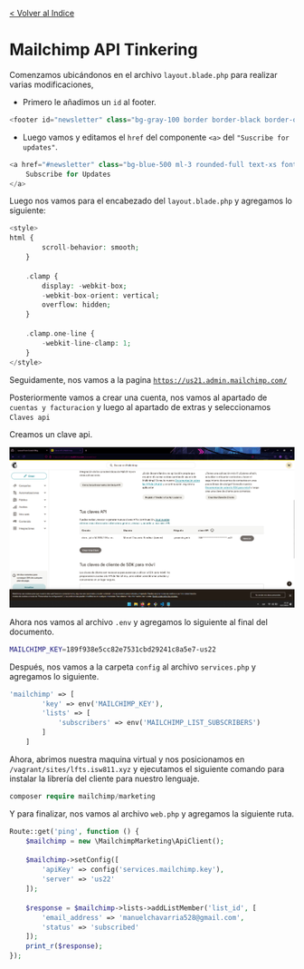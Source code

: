 [< Volver al Indice](/Docs/readme.md/)

# Mailchimp API Tinkering

Comenzamos ubicándonos en el archivo `layout.blade.php` para realizar varias modificaciones, 

* Primero le añadimos un `id` al footer.

```php
<footer id="newsletter" class="bg-gray-100 border border-black border-opacity-5 rounded-xl text-center py-16 px-10 mt-16">
```

* Luego vamos y editamos el `href` del componente `<a>` del `"Suscribe for updates"`.

```php
<a href="#newsletter" class="bg-blue-500 ml-3 rounded-full text-xs font-semibold text-white uppercase py-3 px-5">
    Subscribe for Updates
</a>
```

Luego nos vamos para el encabezado del `layout.blade.php` y agregamos lo siguiente:

```php
<style>
html {
        scroll-behavior: smooth;
    }

    .clamp {
        display: -webkit-box;
        -webkit-box-orient: vertical;
        overflow: hidden;
    }

    .clamp.one-line {
        -webkit-line-clamp: 1;
    }
</style>
```

Seguidamente, nos vamos a la pagina [`https://us21.admin.mailchimp.com/`](https://us21.admin.mailchimp.com/)

Posteriormente vamos a crear una cuenta, nos vamos al apartado de `cuentas y facturacion` y luego al apartado de extras y seleccionamos `Claves api`

Creamos un clave api.

![Clave API creada](./images/58.1%20api.png)

Ahora nos vamos al archivo `.env` y agregamos lo siguiente al final del documento.

```bash
MAILCHIMP_KEY=189f938e5cc82e7531cbd29241c8a5e7-us22
```

Después, nos vamos a la carpeta `config` al archivo `services.php` y agregamos lo siguiente.

```php
'mailchimp' => [
        'key' => env('MAILCHIMP_KEY'),
        'lists' => [
            'subscribers' => env('MAILCHIMP_LIST_SUBSCRIBERS')
        ]
    ]
```

Ahora, abrimos nuestra maquina virtual y nos posicionamos en `/vagrant/sites/lfts.isw811.xyz` y ejecutamos el siguiente comando para instalar la librería del cliente para nuestro lenguaje.

```php
composer require mailchimp/marketing
```

Y para finalizar, nos vamos al archivo `web.php` y agregamos la siguiente ruta.

```php
Route::get('ping', function () {
    $mailchimp = new \MailchimpMarketing\ApiClient();

    $mailchimp->setConfig([
        'apiKey' => config('services.mailchimp.key'),
        'server' => 'us22'
    ]);

    $response = $mailchimp->lists->addListMember('list_id', [
        'email_address' => 'manuelchavarria528@gmail.com',
        'status' => 'subscribed'
    ]);
    print_r($response);
});
```